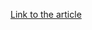 [Link to the article](https://intel471.com/blog/trickbot-online-emotet-microsoft-cyber-command-disruption-attempts)
